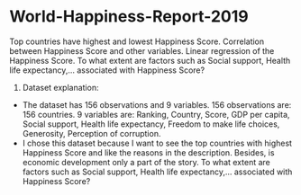 # World-Happiness-Report-2019
Top countries have highest and lowest Happiness Score. Correlation between Happiness Score and other variables. Linear regression of the Happiness Score. To what extent are factors such as Social support, Health life expectancy,… associated with Happiness Score?

1. Dataset explanation: 
- The dataset has 156 observations and 9 variables.
      156 observations are: 156 countries.
      9 variables are: Ranking, Country, Score, GDP per capita, Social support, Health life expectancy, Freedom to make life choices, Generosity, Perception of corruption.
- I chose this dataset because I want to see the top countries with highest Happiness Score and like the reasons in the description. Besides, is economic development only a part of the story. To what extent are factors such as Social support, Health life expectancy,… associated with Happiness Score?

